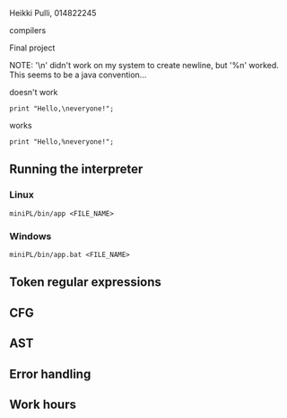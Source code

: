 Heikki Pulli, 014822245

compilers

Final project

NOTE: '\n' didn't work on my system to create newline, but '%n' worked. This seems to be a java convention...

doesn't work
```
print "Hello,\neveryone!";
```
works
```
print "Hello,%neveryone!";
```


## Running the interpreter

### Linux
```
miniPL/bin/app <FILE_NAME>
```

### Windows
```
miniPL/bin/app.bat <FILE_NAME>
```

## Token regular expressions

## CFG

## AST

## Error handling

## Work hours


